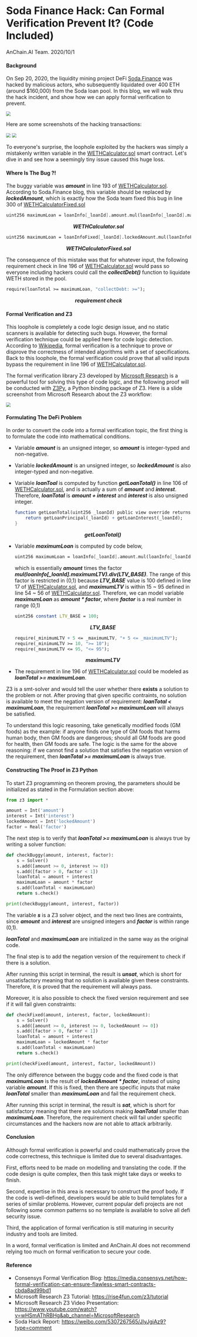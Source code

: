 # Soda Finance Hack: Can Formal Verification Prevent It? (Code Included)

AnChain.AI  Team. 2020/10/1

#### Background

On Sep 20, 2020, the liquidity mining project DeFi [Soda.Finance](https://soda.finance/) was hacked by malicious actors, who subsequently liquidated over 400 ETH (around $160,000) from the Soda loan pool. In this blog, we will walk thru the hack incident, and show how we can apply formal verification to prevent. 

<img src='./soda.png' style='zoom:75%'>

 Here are some screenshots of the hacking transactions:

<img src='./txn.png' style='zoom:75%'>

<img src='./internal.png' style='zoom:75%'>

To everyone's surprise, the loophole exploited by the hackers was simply a mistakenly written variable in the [WETHCalculator.sol](https://github.com/soda-finance/soda-contracts/blob/master/contracts/calculators/WETHCalculator.sol) smart contract. Let's dive in and see how a seemingly tiny issue caused this huge loss.



#### Where Is The Bug ?!

The buggy variable was ***amount*** in line 193 of [WETHCalculator.sol](https://github.com/soda-finance/soda-contracts/blob/master/contracts/calculators/WETHCalculator.sol). According to Soda.Finance blog, this variable should be replaced by ***lockedAmount***, which is exactly how the Soda team fixed this bug in line 300 of [WETHCalculatorFixed.sol](https://github.com/soda-finance/soda-contracts/blob/master/contracts/calculators/WETHCalculatorFixed.sol)

```mathematica
uint256 maximumLoan = loanInfo[_loanId].amount.mul(loanInfo[_loanId].maximumLTV).div(LTV_BASE);
```

<center><b><i>WETHCalculator.sol</i></b></center>

```mathematica
uint256 maximumLoan = loanInfoFixed[_loanId].lockedAmount.mul(loanInfoFixed[_loanId].maximumLTV).div(LTV_BASE);
```

<center><b><i>WETHCalculatorFixed.sol</i></b></center>

The consequence of this mistake was that for whatever input, the following requirement check in line 196 of [WETHCalculator.sol](https://github.com/soda-finance/soda-contracts/blob/master/contracts/calculators/WETHCalculator.sol) would pass so everyone including hackers could call the ***collectDebt()*** function to liquidate WETH stored in the pool.

```mathematica
require(loanTotal >= maximumLoan, "collectDebt: >=");
```

<center><b><i>requirement check</i></b></center>



#### Formal Verification and Z3

This loophole is completely a code logic design issue, and no static scanners is available for detecting such bugs. However, the formal verification technique could be applied here for code logic detection. According to [Wikipedia](https://en.wikipedia.org/wiki/Formal_verification), formal verification is a technique to prove or disprove the correctness of intended algorithms with a set of specifications. Back to this loophole, the formal verification could prove that all valid inputs bypass the requirement in line 196 of [WETHCalculator.sol](https://github.com/soda-finance/soda-contracts/blob/master/contracts/calculators/WETHCalculator.sol).

The formal verification library Z3 developed by [Microsoft Research](https://rise4fun.com/z3/tutorial) is a powerful tool for solving this type of code logic, and the following proof will be conducted with [Z3Py](https://github.com/Z3Prover/z3/wiki/Using-Z3Py-on-Windows), a Python binding package of Z3. Here is a slide screenshot from Microsoft Research about the Z3 workflow:

<img src='./youtube.png' style='zoom:75%'>



#### Formulating The DeFi Problem

In order to convert the code into a formal verification topic, the first thing is to formulate the code into mathematical conditions.

- Variable ***amount*** is an unsigned integer, so ***amount*** is integer-typed and non-negative.

- Variable ***lockedAmount*** is an unsigned integer, so ***lockedAmount*** is also integer-typed and non-negative.

- Variable ***loanToal*** is computed by function ***getLoanTotal()*** in line 106 of [WETHCalculator.sol](https://github.com/soda-finance/soda-contracts/blob/master/contracts/calculators/WETHCalculator.sol), and is actually a sum of ***amount*** and ***interest***. Therefore, ***loanTotal*** is ***amount + interest*** and ***interest*** is also unsigned integer.

  ```mathematica
  function getLoanTotal(uint256 _loanId) public view override returns (uint256) {
      return getLoanPrincipal(_loanId) + getLoanInterest(_loanId);
  }
  ```

  <center><b><i>getLoanTotal()</i></b></center>

- Variable ***maximumLoan*** is computed by code below,

  ```mathematica
  uint256 maximumLoan = loanInfo[_loanId].amount.mul(loanInfo[_loanId].maximumLTV).div(LTV_BASE);
  ```

  which is essentially ***amount*** times the factor ***mul(loanInfo[_loanId].maximumLTV).div(LTV_BASE)***. The range of this factor is restricted in (0,1) because ***LTV_BASE*** value is 100 defined in line 17 of [WETHCalculator.sol](https://github.com/soda-finance/soda-contracts/blob/master/contracts/calculators/WETHCalculator.sol), and ***maximumLTV*** is within 15 ~ 95 defined in line 54 ~ 56 of [WETHCalculator.sol](https://github.com/soda-finance/soda-contracts/blob/master/contracts/calculators/WETHCalculator.sol). Therefore, we can model variable ***maximumLoan*** as ***amount \* factor***, where ***factor*** is a real number in range (0,1)

  ```mathematica
  uint256 constant LTV_BASE = 100;
  ```

  <center><b><i>LTV_BASE</i></b></center>

  ```mathematica
  require(_minimumLTV + 5 <= _maximumLTV, "+ 5 <= _maximumLTV");
  require(_minimumLTV >= 10, ">= 10");
  require(_maximumLTV <= 95, "<= 95");
  ```

  <center><b><i>maximumLTV</i></b></center>

-  The requirement in line 196 of [WETHCalculator.sol](https://github.com/soda-finance/soda-contracts/blob/master/contracts/calculators/WETHCalculator.sol) could be modeled as ***loanTotal >= maximumLoan***.

Z3 is a smt-solver and would tell the user whether there **exists** a solution to the problem or not. After proving that given specific contraints, no solution is available to meet the negation version of requirement: ***loanTotal < maximumLoan***, the requirement ***loanTotal >= maximumLoan*** will always be satisfied.

To understand this logic reasoning, take genetically modified foods (GM foods) as the example: if anyone finds one type of GM foods that harms human body, then GM foods are dangerous; should all GM foods are good for health, then GM foods are safe. The logic is the same for the above reasoning: if we cannot find a solution that satisfies the negation version of the requirement, then ***loanTotal >= maximumLoan*** is always true.



#### Constructing The Proof in Z3 Python

To start Z3 programming on theorem proving, the parameters should be initialized as stated in the Formulation section above:

```python
from z3 import *

amount = Int('amount')
interest = Int('interest')
lockedAmount = Int('lockedAmount')
factor = Real('factor')
```

The next step is to verify that ***loanTotal >= maximumLoan*** is always true by writing a solver function:

```python
def checkBuggy(amount, interest, factor):
    s = Solver()
    s.add([amount >= 0, interest >= 0])
    s.add([factor > 0, factor < 1])
    loanTotal = amount + interest
    maximumLoan = amount * factor
    s.add(loanTotal < maximumLoan)
    return s.check()

print(checkBuggy(amount, interest, factor))
```

The variable ***s*** is a Z3 solver object, and the next two lines are contraints, since ***amount*** and ***interest*** are unsigned integers and ***factor*** is within range (0,1).

***loanTotal*** and ***maximumLoan*** are initialized in the same way as the original code.

The final step is to add the negation version of the requirement to check if there is a solution.

After running this script in terminal, the result is ***unsat***, which is short for unsatisfactory meaning that no solution is available given these constraints. Therefore, it is proved that the requirement will always pass.

Moreover, it is also possible to check the fixed version requirement and see if it will fail given constraints:

```python
def checkFixed(amount, interest, factor, lockedAmount):
    s = Solver()
    s.add([amount >= 0, interest >= 0, lockedAmount >= 0])
    s.add([factor > 0, factor < 1])
    loanTotal = amount + interest
    maximumLoan = lockedAmount * factor
    s.add(loanTotal < maximumLoan)
    return s.check()

print(checkFixed(amount, interest, factor, lockedAmount))
```

The only difference between the buggy code and the fixed code is that ***maximumLoan*** is the result of ***lockedAmount \* factor***, instead of using variable ***amount***. If this is fixed, then there are specific inputs that make ***loanTotal*** smaller than ***maximumLoan*** and fail the requirement check.

After running this script in terminal, the result is ***sat***, which is short for satisfactory meaning that there are solutions making ***loanTotal*** smaller than ***maximumLoan***. Therefore, the requirement check will fail under specific circumstances and the hackers now are not able to attack arbitrarily.



#### Conclusion

Although formal verification is powerful and could mathematically prove the code correctness, this technique is limited due to several disadvantages.

First, efforts need to be made on modelling and translating the code. If the code design is quite complex, then this task might take days or weeks to finish.

Second, expertise in this area is necessary to construct the proof body. If the code is well-defined, developers would be able to build templates for a series of similar problems. However, current popular defi projects are not following some common patterns so no template is available to solve all defi security issue.

Third, the application of formal verification is still maturing in security industry and tools are limited.

In a word, formal verification is limited and AnChain.AI does not recommend relying too much on formal verification to secure your code.



#### Reference

- Consensys Formal Verification Blog: https://media.consensys.net/how-formal-verification-can-ensure-flawless-smart-contracts-cbda8ad99bd1
- Microsoft Research Z3 Tutorial: https://rise4fun.com/z3/tutorial
- Microsoft Research Z3 Video Presentation: https://www.youtube.com/watch?v=wHSmAThRBHg&ab_channel=MicrosoftResearch
- Soda Hack Report: https://weibo.com/5307267565/JlyJgiAz9?type=comment

